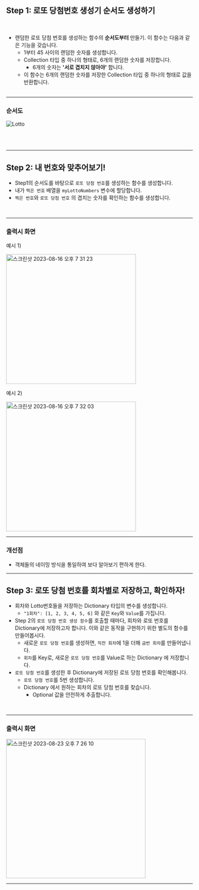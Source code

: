 ## Step 1: 로또 당첨번호 생성기 순서도 생성하기
<br>

- 랜덤한 로또 당첨 번호를 생성하는 함수의 **순서도부터** 만들기. 이 함수는 다음과 같은 기능을 갖습니다.
    - 1부터 45 사이의 랜덤한 숫자를 생성합니다.
    - Collection 타입 중 하나의 형태로, 6개의 랜덤한 숫자를 저장합니다.
        - 6개의 숫자는 **'서로 겹치지 않아야'** 합니다.
    - 이 함수는 6개의 랜덤한 숫자를 저장한 Collection 타입 중 하나의 형태로 값을 반환합니다.
<br><br>

---

### 순서도

![Lotto](https://github.com/minsik321/Java-Workspace/assets/141251335/93ca69bc-8a69-44e4-b5ad-655c7841fac2)

<br><br>

---

## Step 2:  내 번호와 맞추어보기!

- Step1의 순서도를 바탕으로 `로또 당첨 번호`를 생성하는 함수를 생성합니다.
- 내가 `찍은 번호` 배열을 `myLottoNumbers` 변수에 할당합니다.
- `찍은 번호`와 `로또 당첨 번호` 의 겹치는 숫자를 확인하는 함수를 생성합니다.

<br>

---

### 출력시 화면

예시 1)

<img width="350" alt="스크린샷 2023-08-16 오후 7 31 23" src="https://github.com/minsik321/Java-Workspace/assets/141251335/5ee3608e-b042-45da-9761-3639070dc81d">

예시 2)

<img width="350" alt="스크린샷 2023-08-16 오후 7 32 03" src="https://github.com/minsik321/Java-Workspace/assets/141251335/1944c56b-f880-4ee5-8885-fd8993616a98">
<br>

---

### 개선점

- 객체들의 네이밍 방식을 통일하여 보다 알아보기 편하게 한다.

---


## Step 3: 로또 당첨 번호를 회차별로 저장하고, 확인하자!

- 회차와 Lotto번호들을 저장하는 Dictionary 타입의 변수를 생성합니다.
  - `"1회차": [1, 2, 3, 4, 5, 6]` 와 같은 `Key`와 `Value`를 가집니다.
- Step 2의 `로또 당첨 번호 생성 함수`를 호출할 때마다, 회차와 로또 번호를 Dictionary에 저장하고자 합니다. 이와 같은 동작을 구현하기 위한 별도의 함수를 만들어봅시다.
  - 새로운 `로또 당첨 번호`를 생성하면, `직전 회차`에 1을 더해 `금번 회차`를 만들어냅니다.
  - `회차`를 Key로, 새로운 `로또 당첨 번호`를 Value로 하는 Dictionary 에 저장합니다.
- `로또 당첨 번호`를 생성한 후 Dictionary에 저장된 로또 당첨 번호를 확인해봅니다.
  - `로또 당첨 번호`를 5번 생성합니다.
  - Dictionary 에서 원하는 회차의 로또 당첨 번호를 찾습니다.
    - Optional 값을 안전하게 추출합니다.


<br>

---

### 출력시 화면

<img width="376" alt="스크린샷 2023-08-23 오후 7 26 10" src="https://github.com/minsik321/Java-Workspace/assets/141251335/870390ed-2e90-4637-b74d-7641c44209f0">

---
